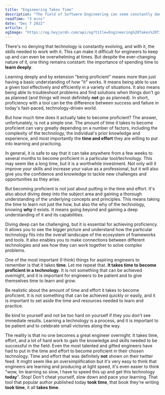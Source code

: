 ```yaml
---
title: "Engineering Takes Time"
description: "The field of Software Engineering can seem constantly daunting, vast and neverending. If you feel like it's taking a while to get up to speed, you're on the right track."
readTime: "3 mins"
date: "Dec 7 2022"
article: 2
ogImage: "https://og.heyjordn.com/api/og?title=Engineering%20Takes%20Time%20%F0%9F%95%B0%EF%B8%8F"
---
```


There's no denying that technology is constantly evolving, and with it, the skills needed to work with it. This can make it difficult for engineers to keep up and can even be overwhelming at times. But despite the ever-changing nature of it, one thing remains constant: the importance of spending time to **learn deeply**.

Learning deeply and by extension "being proficient" means more than just having a basic understanding of how "it" works. It means being able to use a given tool effectively and efficiently in a variety of situations. It also means being able to troubleshoot problems and find solutions when things don't go as planned (and things will most definitely **not** go as planned). In short, proficiency with a tool can be the difference between success and failure in today's fast-paced, technology-driven world.

But how much time does it actually take to become proficient? The answer, unfortunately, is not a simple one. The amount of time it takes to become proficient can vary greatly depending on a number of factors, including the complexity of the technology, the individual's prior knowledge and experience, and most importantly the **time and effort** they are willing to put into learning and practicing.

In general, it is safe to say that it can take anywhere from a few weeks to several months to become proficient in a particular tool/technology. This may seem like a long time, but it is a worthwhile investment. Not only will it improve your skills and increase your value as a professional, but it will also give you the confidence and knowledge to tackle new challenges and opportunities as they arise.

But becoming proficient is not just about putting in the time and effort. It's also about diving deep into the subject area and gaining a thorough understanding of the underlying concepts and principles. This means taking the time to learn not just the how, but also the why of the technology, knowing **why** it exists. It means going beyond and gaining a deep understanding of it and its capabilities.

Diving deep can be challenging, but it is essential for achieving proficiency. It allows you to see the bigger picture and understand how the particular technology fits into the overall landscape of the ecosystem of frameworks and tools. It also enables you to make connections between different technologies and see how they can work together to solve complex problems.

One of the most important (I think) things  for aspiring engineers to remember is that it takes **time**. Let me repeat that. **It takes time to become proficient in a technology**. It is not something that can be achieved overnight, and it is important for engineers to be patient and to give themselves time to learn and grow.

Be realistic about the amount of time and effort it takes to become proficient. It is not something that can be achieved quickly or easily, and it is important to set aside the time and resources needed to learn and practice.

Be kind to yourself and not be too hard on yourself if they you don't see immediate results. Learning a technology is a process, and it is important to be patient and to celebrate small victories along the way.

The reality is that no one becomes a great engineer overnight. It takes time, effort, and a lot of hard work to gain the knowledge and skills needed to be successful in the field. Even the most talented and gifted engineers have had to put in the time and effort to become proficient in their chosen technology. Time and effort that was definitely **not** shown on their twitter feed. It might seem like an oversimplification but it's very easy to think that engineers are learning and producing at light speed, it's even easier to think "wow, Im learning so slow, I have to speed this up and get this technology **today**". Stop! Don't cheat yourself, slow down and pace your learning. That tool that popular author published today **took time**, that book they're writing **took time**, it all **takes time**. 
